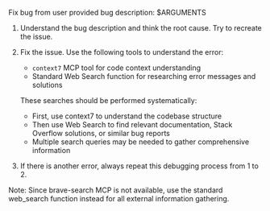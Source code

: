 Fix bug from user provided bug description: $ARGUMENTS

1. Understand the bug description and think the root cause. Try to recreate the issue.

2. Fix the issue. Use the following tools to understand the error:

   - `context7` MCP tool for code context understanding
   - Standard Web Search function for researching error messages and solutions

   These searches should be performed systematically:

   - First, use context7 to understand the codebase structure
   - Then use Web Search to find relevant documentation, Stack Overflow solutions, or similar bug reports
   - Multiple search queries may be needed to gather comprehensive information

3. If there is another error, always repeat this debugging process from 1 to 2.

Note: Since brave-search MCP is not available, use the standard web_search function instead for all external information gathering.
